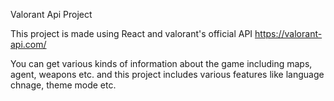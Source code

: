 Valorant Api Project

This project is made using React and valorant's official API https://valorant-api.com/
 
You can get various kinds of information about the game including maps, agent, weapons etc. and this project includes various features like language chnage, theme mode etc.